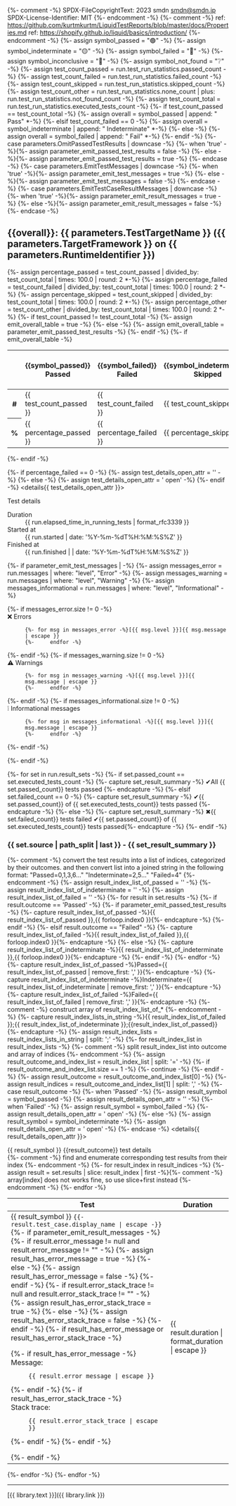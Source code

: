 {%- comment -%}
SPDX-FileCopyrightText: 2023 smdn <smdn@smdn.jp>
SPDX-License-Identifier: MIT
{%- endcomment -%}
{%- comment -%}
  ref: https://github.com/kurtmkurtm/LiquidTestReports/blob/master/docs/Properties.md
  ref: https://shopify.github.io/liquid/basics/introduction/
{%- endcomment -%}
{%- assign symbol_passed = "🟢" -%}
{%- assign symbol_indeterminate = "🟡" -%}
{%- assign symbol_failed = "🔴" -%}
{%- assign symbol_inconclusive = "💭" -%}
{%- assign symbol_not_found = "❔" -%}
{%- assign test_count_passed   = run.test_run_statistics.passed_count -%}
{%- assign test_count_failed   = run.test_run_statistics.failed_count -%}
{%- assign test_count_skipped  = run.test_run_statistics.skipped_count -%}
{%- assign test_count_other    = run.test_run_statistics.none_count | plus: run.test_run_statistics.not_found_count -%}
{%- assign test_count_total    = run.test_run_statistics.executed_tests_count -%}
{%- if test_count_passed == test_count_total -%}
{%-   assign overall = symbol_passed | append: " Pass" *-%}
{%- elsif test_count_failed == 0 -%}
{%-   assign overall = symbol_indeterminate | append: " Indeterminate" *-%}
{%- else -%}
{%-   assign overall = symbol_failed | append: " Fail" *-%}
{%- endif -%}
{%- case parameters.OmitPassedTestResults | downcase -%}
{%-   when 'true' -%}{%- assign parameter_emit_passed_test_results = false -%}
{%-   else -%}{%- assign parameter_emit_passed_test_results = true -%}
{%- endcase -%}
{%- case parameters.EmitTestMessages | downcase -%}
{%-   when 'true' -%}{%- assign parameter_emit_test_messages = true -%}
{%-   else -%}{%- assign parameter_emit_test_messages = false -%}
{%- endcase -%}
{%- case parameters.EmitTestCaseResultMessages | downcase -%}
{%-   when 'true' -%}{%- assign parameter_emit_result_messages = true -%}
{%-   else -%}{%- assign parameter_emit_result_messages = false -%}
{%- endcase -%}
## {{overall}}: {{ parameters.TestTargetName }} ({{ parameters.TargetFramework }} on {{ parameters.RuntimeIdentifier }})
{%- assign percentage_passed  = test_count_passed  | divided_by: test_count_total | times: 100.0 | round: 2 *-%}
{%- assign percentage_failed  = test_count_failed  | divided_by: test_count_total | times: 100.0 | round: 2 *-%}
{%- assign percentage_skipped = test_count_skipped | divided_by: test_count_total | times: 100.0 | round: 2 *-%}
{%- assign percentage_other   = test_count_other   | divided_by: test_count_total | times: 100.0 | round: 2 *-%}
{%- if test_count_passed != test_count_total -%}
{%-   assign emit_overall_table = true -%}
{%- else -%}
{%-   assign emit_overall_table = parameter_emit_passed_test_results -%}
{%- endif -%}
{%- if emit_overall_table -%}
<table>
  <thead>
    <tr>
      <th></th>
      <th scope="col">{{symbol_passed}} Passed</th>
      <th scope="col">{{symbol_failed}} Failed</th>
      <th scope="col">{{symbol_indeterminate}} Skipped</th>
      <th scope="col">{{symbol_inconclusive}} Inconclusive<br/>{{symbol_not_found}} Not found</th>
      <th scope="col">Total</th>
    </tr>
  </thead>
  <tbody>
    <tr>
      <th scope="row">#</th>
      <td>{{ test_count_passed }}</td>
      <td>{{ test_count_failed }}</td>
      <td>{{ test_count_skipped }}</td>
      <td>{{ test_count_other }}</td>
      <td>{{ test_count_total }}</td>
    </tr>
    <tr>
      <th scope="row">%</th>
      <td>{{ percentage_passed }}</td>
      <td>{{ percentage_failed }}</td>
      <td>{{ percentage_skipped }}</td>
      <td>{{ percentage_other }}</td>
      <td>100</td>
    </tr>
  </tbody>
</table>
{%- endif -%}

{%- if percentage_failed == 0 -%}
{%-   assign test_details_open_attr = '' -%}
{%- else -%}
{%-   assign test_details_open_attr = ' open' -%}
{%- endif -%}
<details{{ test_details_open_attr }}>
  <summary>Test details</summary>
  <dl>
    <dt>Duration</dt>
    <dd>{{ run.elapsed_time_in_running_tests | format_rfc3339 }}</dd>
    <dt>Started at</dt>
    <dd><time>{{ run.started | date: '%Y-%m-%dT%H:%M:%S%Z' }}</time></dd>
    <dt>Finished at</dt>
    <dd><time>{{ run.finished | | date: '%Y-%m-%dT%H:%M:%S%Z' }}</time></dd>
  </dl>
{%- if parameter_emit_test_messages | -%}
{%-   assign messages_error         = run.messages | where: "level", "Error" -%}
{%-   assign messages_warning       = run.messages | where: "level", "Warning" -%}
{%-   assign messages_informational = run.messages | where: "level", "Informational" -%}
  <dl>
{%-   if messages_error.size != 0 -%}
    <dt>❌ Errors</dt>
    <dd><pre><code>{%- for msg in messages_error -%}[{{ msg.level }}]{{ msg.message | escape }}
{%-     endfor -%}</code></pre></dd>
{%-   endif -%}
{%-   if messages_warning.size != 0 -%}
    <dt>⚠️ Warnings</summary>
    <dd><pre><code>{%- for msg in messages_warning -%}[{{ msg.level }}]{{ msg.message | escape }}
{%-     endfor -%}</code></pre></dd>
{%-   endif -%}
{%-   if messages_informational.size != 0 -%}
    <dt>❕ Informational messages</dt>
    <dd><pre><code>{%- for msg in messages_informational -%}[{{ msg.level }}]{{ msg.message | escape }}
{%-     endfor -%}</code></pre></dd>
{%-   endif -%}
  </dl>
{%- endif -%}
</details>

{%- for set in run.result_sets -%}
{%-   if set.passed_count == set.executed_tests_count -%}
{%-     capture set_result_summary -%} ✔All {{ set.passed_count}} tests passed {%- endcapture -%}
{%-   elsif set.failed_count == 0 -%}
{%-     capture set_result_summary -%} ✔{{ set.passed_count}} of {{ set.executed_tests_count}} tests passed {%- endcapture -%}
{%-   else -%}
{%-     capture set_result_summary -%} ✖{{ set.failed_count}} tests failed ✔{{ set.passed_count}} of {{ set.executed_tests_count}} tests passed{%- endcapture -%}
{%-   endif -%}
### {{ set.source | path_split | last }} - {{ set_result_summary }}
{%-   comment -%}
        convert the test results into a list of indices, categorized by their outcomes.
        and then convert list into a joined string in the following format:
          "Passed=0,1,3,6..."
          "Indeterminate=2,5..."
          "Failed=4"
{%-   endcomment -%}
{%-   assign result_index_list_of_passed = '' -%}
{%-   assign result_index_list_of_indeterminate = '' -%}
{%-   assign result_index_list_of_failed = '' -%}
{%-   for result in set.results -%}
{%-     if result.outcome == 'Passed' -%}
{%-       if parameter_emit_passed_test_results -%}
{%-         capture result_index_list_of_passed -%}{{ result_index_list_of_passed }},{{ forloop.index0 }}{%- endcapture -%}
{%-       endif -%}
{%-     elsif result.outcome == "Failed" -%}
{%-       capture result_index_list_of_failed -%}{{ result_index_list_of_failed }},{{ forloop.index0 }}{%- endcapture -%}
{%-     else -%}
{%-       capture result_index_list_of_indeterminate -%}{{ result_index_list_of_indeterminate }},{{ forloop.index0 }}{%- endcapture -%}
{%-     endif -%}
{%-   endfor -%}
{%-   capture result_index_list_of_passed -%}Passed={{ result_index_list_of_passed | remove_first: ',' }}{%- endcapture -%}
{%-   capture result_index_list_of_indeterminate -%}Indeterminate={{ result_index_list_of_indeterminate | remove_first: ',' }}{%- endcapture -%}
{%-   capture result_index_list_of_failed -%}Failed={{ result_index_list_of_failed | remove_first: ',' }}{%- endcapture -%}
{%-   comment -%}
        construct array of result_index_list_of_*
{%-   endcomment -%}
{%-   capture result_index_lists_in_string -%}{{ result_index_list_of_failed }};{{ result_index_list_of_indeterminate }};{{result_index_list_of_passed}}{%- endcapture -%}
{%-   assign result_index_lists = result_index_lists_in_string | split: ';' -%}
{%-   for result_index_list in result_index_lists -%}
{%-     comment -%}
          split result_index_list into outcome and array of indices
{%-     endcomment -%}
{%-     assign result_outcome_and_index_list = result_index_list | split: '=' -%}
{%-     if result_outcome_and_index_list.size == 1 -%}
{%-       continue -%}
{%-     endif -%}
{%-     assign result_outcome = result_outcome_and_index_list[0] -%}
{%-     assign result_indices = result_outcome_and_index_list[1] | split: ',' -%}
{%-     case result_outcome -%}
{%-       when 'Passed' -%}
{%-         assign result_symbol = symbol_passed -%}
{%-         assign result_details_open_attr = '' -%}
{%-       when 'Failed' -%}
{%-         assign result_symbol = symbol_failed -%}
{%-         assign result_details_open_attr = ' open' -%}
{%-       else -%}
{%-         assign result_symbol = symbol_indeterminate -%}
{%-         assign result_details_open_attr = ' open' -%}
{%-     endcase -%}
<details{{ result_details_open_attr }}>
  <summary>{{ result_symbol }} {{result_outcome}} test details</summary>
  <table>
    <thead>
      <tr>
        <th>Test</th>
        <th>Duration</th>
      </tr>
    </thead>
    <tbody>
{%-     comment -%}
          find and enumerate corresponding test results from their index
{%-     endcomment -%}
{%-     for result_index in result_indices -%}
{%-       assign result = set.results | slice: result_index | first -%}{%- comment -%} array[index] does not works fine, so use slice+first instead {%- endcomment -%}
      <tr>
        <td>
          <span>{{ result_symbol }} <code>{{- result.test_case.display_name | escape -}}</code></span>
          {%- if parameter_emit_result_messages -%}
          {%-   if result.error_message != null and result.error_message != "" -%}
          {%-     assign result_has_error_message = true -%}
          {%-   else -%}
          {%-     assign result_has_error_message = false -%}
          {%-   endif -%}
          {%-   if result.error_stack_trace != null and result.error_stack_trace != "" -%}
          {%-     assign result_has_error_stack_trace = true -%}
          {%-   else -%}
          {%-     assign result_has_error_stack_trace = false -%}
          {%-   endif -%}
          {%-   if result_has_error_message or result_has_error_stack_trace -%}
          <dl>
          {%-     if result_has_error_message -%}
            <dt>Message:</dt>
            <dd><pre><code>{{ result.error_message | escape }}</code></pre></dd>
          {%-     endif -%}
          {%-     if result_has_error_stack_trace -%}
            <dt>Stack trace:</dt>
            <dd><pre><code>{{ result.error_stack_trace | escape }}</code></pre></dd>
          {%-     endif -%}
          {%-   endif -%}
          </dl>
          {%- endif -%}
        </td>
        <td>{{ result.duration | format_duration | escape }}</td>
      </tr>
{%-     endfor -%}
    </tbody>
  </table>
</details>
{%-   endfor -%}
{%- endfor -%}

----

[{{ library.text }}]({{ library.link }})
